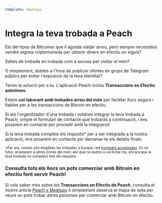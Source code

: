 ```yaml
---
template: meetups
---
```

<!--[headline]-->
# Integra la teva trobada a Peach

<!--[intro-->
Ets del tipus de Bitcoiner que li agrada viatjar arreu, però sempre necessites vendre alguna criptomoneda per obtenir diners en efectiu on siguis?

Saltes de trobada en trobada com a excusa per visitar el món?

O simplement, dubtes a l'hora de publicar ofertes en grups de Telegram públics per evitar l'exposició de la teva identitat?

Tenim la solució per a tu.
L'aplicació Peach inclou **Transaccions en Efectiu anònimes**.

Estem **col·laborant amb trobades arreu del món** per facilitar llocs segurs i fiables per a les transaccions de Bitcoin en efectiu.

Si ets l'organitzador d'una trobada i voldries integrar la teva trobada a Peach, omple el formulari de contacte que trobaràs a continuació, i ens posarem en contacte per procedir amb la integració!

Si la teva trobada compleix els requisits\* per a ser integrada a la nostra aplicació, ens posarem en contacte per demanar-te els detalls finals.

<small>*Per ara, només són elegibles les trobades a Europa i les [monedes acceptades](/ca/how-it-works/#payment). En un futur, ampliarem a altres zones del món, així que no dubtis a sol·licitar-ho, encara que la teva trobada no compleixi tots els requisits.</small>

<!--[map]-->
### Consulta tots els llocs on pots comerciar amb Bitcoin en efectiu fent servir Peach!

Si vols saber més sobre les **Transaccions en Efectiu de Peach**, consulta el nostre article [Peach x Meetups](/blog/peach-for-meetups/) o simplement observa el mapa de sota per veure on pots trobar altres persones per comerciar amb Bitcoin en efectiu.

